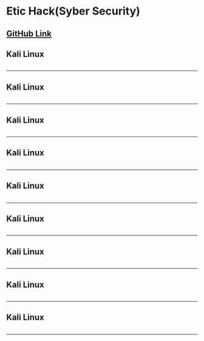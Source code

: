 # Etic Hack(Syber Security)
[GitHub Link](https://github.com/hamitmizrak/techcareer_kali_linux.git)
---

## Kali Linux
```sh 

```
---

## Kali Linux
```sh 

```
---

## Kali Linux
```sh 

```
---

## Kali Linux
```sh 

```
---

## Kali Linux
```sh 

```
---

## Kali Linux
```sh 

```
---

## Kali Linux
```sh 

```
---

## Kali Linux
```sh 

```
---

## Kali Linux
```sh 

```
---


